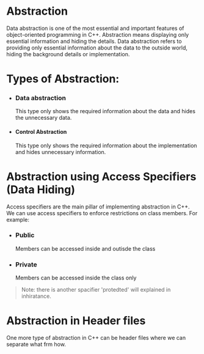 # Abstraction
Data abstraction is one of the most essential and important features of object-oriented programming in C++. Abstraction means displaying only essential information and hiding the details. Data abstraction refers to providing only essential information about the data to the outside world, hiding the background details or implementation. 

# Types of Abstraction:
- ### Data abstraction
    This type only shows the required information about the data and hides the unnecessary data.
- #### Control Abstraction
    This type only shows the required information about the implementation and hides unnecessary information.



# Abstraction using Access Specifiers (Data Hiding)
Access specifiers are the main pillar of implementing abstraction in C++. We can use access specifiers to enforce restrictions on class members. For example:

- ### Public
    Members can be accessed inside and outisde the class
- ### Private
    Members can be accessed inside the class only

> Note: there is another spacifier 'protedted' will explained in inhiratance.


# Abstraction in Header files
One more type of abstraction in C++ can be header files where we can separate what frm how.